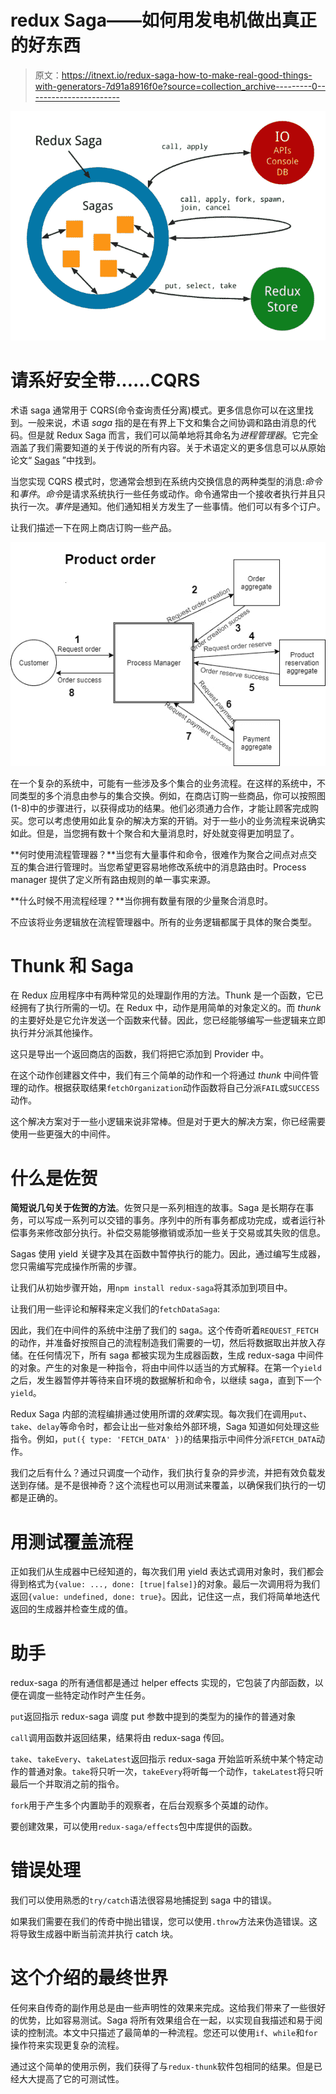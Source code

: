 # redux Saga——如何用发电机做出真正的好东西

> 原文：<https://itnext.io/redux-saga-how-to-make-real-good-things-with-generators-7d91a8916f0e?source=collection_archive---------0----------------------->

![](img/1b9b0d916c8c9f648caee228a8dc599b.png)

# 请系好安全带……CQRS

术语 saga 通常用于 CQRS(命令查询责任分离)模式。更多信息你可以在这里找到。一般来说，术语 *saga* 指的是在有界上下文和集合之间协调和路由消息的代码。但是就 Redux Saga 而言，我们可以简单地将其命名为*进程管理器*。它完全涵盖了我们需要知道的关于传说的所有内容。关于术语定义的更多信息可以从原始论文“ [Sagas](http://www.cs.cornell.edu/andru/cs711/2002fa/reading/sagas.pdf) ”中找到。

当您实现 CQRS 模式时，您通常会想到在系统内交换信息的两种类型的消息:*命令*和*事件*。*命令*是请求系统执行一些任务或动作。命令通常由一个接收者执行并且只执行一次。*事件*是通知。他们通知相关方发生了一些事情。他们可以有多个订户。

让我们描述一下在网上商店订购一些产品。

![](img/646e535e213dd7234701ab72f07050fd.png)

在一个复杂的系统中，可能有一些涉及多个集合的业务流程。在这样的系统中，不同类型的多个消息由参与的集合交换。例如，在商店订购一些商品，你可以按照图(1-8)中的步骤进行，以获得成功的结果。他们必须通力合作，才能让顾客完成购买。您可以考虑使用如此复杂的解决方案的开销。对于一些小的业务流程来说确实如此。但是，当您拥有数十个聚合和大量消息时，好处就变得更加明显了。

**何时使用流程管理器？**当您有大量事件和命令，很难作为聚合之间点对点交互的集合进行管理时。当您希望更容易地修改系统中的消息路由时。Process manager 提供了定义所有路由规则的单一事实来源。

**什么时候不用流程经理？**当你拥有数量有限的少量聚合消息时。

不应该将业务逻辑放在流程管理器中。所有的业务逻辑都属于具体的聚合类型。

# **Thunk 和 Saga**

在 Redux 应用程序中有两种常见的处理副作用的方法。Thunk 是一个函数，它已经拥有了执行所需的一切。在 Redux 中，动作是用简单的对象定义的。而 *thunk* 的主要好处是它允许发送一个函数来代替。因此，您已经能够编写一些逻辑来立即执行并分派其他操作。

这只是导出一个返回商店的函数，我们将把它添加到 Provider 中。

在这个动作创建器文件中，我们有三个简单的动作和一个将通过 *thunk* 中间件管理的动作。根据获取结果`fetchOrganization`动作函数将自己分派`FAIL`或`SUCCESS`动作。

这个解决方案对于一些小逻辑来说非常棒。但是对于更大的解决方案，你已经需要使用一些更强大的中间件。

# 什么是佐贺

**简短说几句关于佐贺的方法**。佐贺只是一系列相连的故事。Saga 是长期存在事务，可以写成一系列可以交错的事务。序列中的所有事务都成功完成，或者运行补偿事务来修改部分执行。补偿交易能够撤销或添加一些关于交易或其失败的信息。

Sagas 使用 yield 关键字及其在函数中暂停执行的能力。因此，通过编写生成器，您只需编写完成操作所需的步骤。

让我们从初始步骤开始，用`npm install redux-saga`将其添加到项目中。

让我们用一些评论和解释来定义我们的`fetchDataSaga`:

因此，我们在中间件的系统中注册了我们的 saga。这个传奇听着`REQUEST_FETCH`的动作，并准备好按照自己的流程制造我们需要的一切，然后将数据取出并放入存储。在任何情况下，所有 saga 都被实现为生成器函数，生成 redux-saga 中间件的对象。产生的对象是一种指令，将由中间件以适当的方式解释。在第一个`yield`之后，发生器暂停并等待来自环境的数据解析和命令，以继续 saga，直到下一个`yield`。

Redux Saga 内部的流程编排通过使用所谓的*效果*实现。每次我们在调用`put`、`take`、`delay`等命令时，都会让出一些对象给外部环境，Saga 知道如何处理这些指令。例如，`put({ type: 'FETCH_DATA' })`的结果指示中间件分派`FETCH_DATA`动作。

我们之后有什么？通过只调度一个动作，我们执行复杂的异步流，并把有效负载发送到存储。是不是很神奇？这个流程也可以用测试来覆盖，以确保我们执行的一切都是正确的。

# 用测试覆盖流程

正如我们从生成器中已经知道的，每次我们用 yield 表达式调用对象时，我们都会得到格式为`{value: ..., done: [true|false]}`的对象。最后一次调用将为我们返回`{value: undefined, done: true}`。因此，记住这一点，我们将简单地迭代返回的生成器并检查生成的值。

# 助手

redux-saga 的所有通信都是通过 helper effects 实现的，它包装了内部函数，以便在调度一些特定动作时产生任务。

`put`返回指示 redux-saga 调度 put 参数中提到的类型为的操作的普通对象

`call`调用函数并返回结果，结果将由 redux-saga 传回。

`take`、`takeEvery`、`takeLatest`返回指示 redux-saga 开始监听系统中某个特定动作的普通对象。`take`将只听一次，`takeEvery`将听每一个动作，`takeLatest`将只听最后一个并取消之前的指令。

`fork`用于产生多个内置助手的观察者，在后台观察多个英雄的动作。

要创建效果，可以使用`redux-saga/effects`包中库提供的函数。

# 错误处理

我们可以使用熟悉的`try/catch`语法很容易地捕捉到 saga 中的错误。

如果我们需要在我们的传奇中抛出错误，您可以使用`.throw`方法来伪造错误。这将导致生成器中断当前流并执行 catch 块。

# 这个介绍的最终世界

任何来自传奇的副作用总是由一些声明性的效果来完成。这给我们带来了一些很好的优势，比如容易测试。Saga 将所有效果组合在一起，以实现自我描述和易于阅读的控制流。本文中只描述了最简单的一种流程。您还可以使用`if`、`while`和`for`操作符来实现更复杂的流程。

通过这个简单的使用示例，我们获得了与`redux-thunk`软件包相同的结果。但是已经大大提高了它的可测试性。